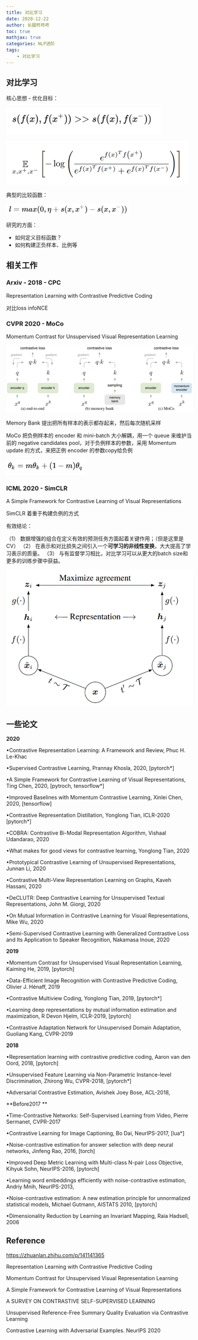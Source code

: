 ```yaml
---
title: 对比学习
date: 2020-12-22
author: 长腿咚咚咚
toc: true
mathjax: true
categories: NLP进阶
tags:
	- 对比学习
---
```






## 对比学习



核心思想 - 优化目标：

![img](%E5%AF%B9%E6%AF%94%E5%AD%A6%E4%B9%A0/clipboard-1608625450760.png)

<img src="%E5%AF%B9%E6%AF%94%E5%AD%A6%E4%B9%A0/clipboard-1608625444336.png" alt="img" style="zoom: 50%;" />

典型的比较函数：

<img src="%E5%AF%B9%E6%AF%94%E5%AD%A6%E4%B9%A0/clipboard.png" alt="img" style="zoom:50%;" />

研究的方面：

- 如何定义目标函数？
- 如何构建正负样本、比例等



## 相关工作

###  Arxiv - 2018 - CPC

Representation Learning with Contrastive Predictive Coding

对比loss infoNCE



### CVPR 2020 - MoCo 

Momentum Contrast for Unsupervised Visual Representation Learning  

![image-20201222163030380](%E5%AF%B9%E6%AF%94%E5%AD%A6%E4%B9%A0/image-20201222163030380.png)

Memory Bank 提出把所有样本的表示都存起来，然后每次随机采样

MoCo 把负例样本的 encoder 和 mini-batch 大小解耦，用一个 queue 来维护当前的 negative candidates pool，对于负例样本的参数，采用 Momentum update 的方式，来把正例 encoder 的参数copy给负例

<img src="%E5%AF%B9%E6%AF%94%E5%AD%A6%E4%B9%A0/image-20201222162948546.png" alt="image-20201222162948546" style="zoom: 67%;" />



### ICML 2020 - SimCLR

A Simple Framework for Contrastive Learning of Visual Representations

SimCLR 着重于构建负例的方式

有效结论：

（1） 数据增强的组合在定义有效的预测任务方面起着关键作用；（但是这里是CV）
（2） 在表示和对比损失之间引入一个**可学习的非线性变换**，大大提高了学习表示的质量。
（3） 与有监督学习相比，对比学习可以从更大的batch size和更多的训练步骤中获益。

<img src="%E5%AF%B9%E6%AF%94%E5%AD%A6%E4%B9%A0/image-20201222164246168.png" alt="image-20201222164246168" style="zoom:67%;" />



## 一些论文

**2020**

  •Contrastive Representation Learning: A Framework and Review, Phuc H. Le-Khac

  •Supervised Contrastive Learning, Prannay Khosla, 2020, [pytorch*]

  •A Simple Framework for Contrastive Learning of Visual Representations, Ting Chen, 2020, [pytroch, tensorflow*]

  •Improved Baselines with Momentum Contrastive Learning, Xinlei Chen, 2020, [tensorflow]

  •Contrastive Representation Distillation, Yonglong Tian, ICLR-2020 [pytorch*]

  •COBRA: Contrastive Bi-Modal Representation Algorithm, Vishaal Udandarao, 2020

  •What makes for good views for contrastive learning, Yonglong Tian, 2020

  •Prototypical Contrastive Learning of Unsupervised Representations, Junnan Li, 2020

  •Contrastive Multi-View Representation Learning on Graphs, Kaveh Hassani, 2020

  •DeCLUTR: Deep Contrastive Learning for Unsupervised Textual Representations, John M. Giorgi, 2020

  •On Mutual Information in Contrastive Learning for Visual Representations, Mike Wu, 2020

  •Semi-Supervised Contrastive Learning with Generalized Contrastive Loss and Its Application to Speaker Recognition, Nakamasa Inoue, 2020



**2019**

  •Momentum Contrast for Unsupervised Visual Representation Learning, Kaiming He, 2019, [pytorch]

  •Data-Efficient Image Recognition with Contrastive Predictive Coding, Olivier J. Hénaff, 2019

  •Contrastive Multiview Coding, Yonglong Tian, 2019, [pytorch*]

  •Learning deep representations by mutual information estimation and maximization, R Devon Hjelm, ICLR-2019, [pytorch]

  •Contrastive Adaptation Network for Unsupervised Domain Adaptation, Guoliang Kang, CVPR-2019



**2018**

  •Representation learning with contrastive predictive coding, Aaron van den Oord, 2018, [pytorch]

  •Unsupervised Feature Learning via Non-Parametric Instance-level Discrimination, Zhirong Wu, CVPR-2018, [pytorch*]

  •Adversarial Contrastive Estimation, Avishek Joey Bose, ACL-2018,



**Before2017 **

  •Time-Contrastive Networks: Self-Supervised Learning from Video, Pierre Sermanet, CVPR-2017

  •Contrastive Learning for Image Captioning, Bo Dai, NeurIPS-2017, [lua*]

  •Noise-contrastive estimation for answer selection with deep neural networks, Jinfeng Rao, 2016, [torch]

  •Improved Deep Metric Learning with Multi-class N-pair Loss Objective, Kihyuk Sohn, NeurIPS-2016, [pytorch]

  •Learning word embeddings efficiently with noise-contrastive estimation, Andriy Mnih, NeurIPS-2013,

  •Noise-contrastive estimation: A new estimation principle for unnormalized statistical models, Michael Gutmann, AISTATS 2010, [pytorch]

  •Dimensionality Reduction by Learning an Invariant Mapping, Raia Hadsell, 2006







## Reference

https://zhuanlan.zhihu.com/p/141141365

Representation Learning with Contrastive Predictive Coding

Momentum Contrast for Unsupervised Visual Representation Learning  

A Simple Framework for Contrastive Learning of Visual Representations

A SURVEY ON CONTRASTIVE SELF-SUPERVISED LEARNING



Unsupervised Reference-Free Summary Quality Evaluation via Contrastive Learning

Contrastive Learning with Adversarial Examples. NeurIPS 2020



